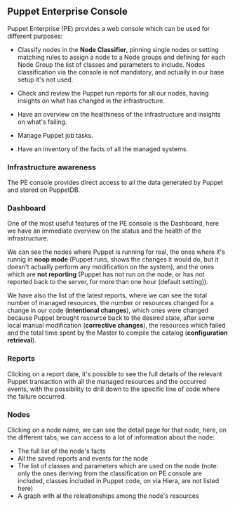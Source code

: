 ## Puppet Enterprise Console

Puppet Enterprise (PE) provides a web console which can be used for different purposes:

  - Classify nodes in the **Node Classifier**, pinning single nodes or setting matching rules to assign a node to a Node groups and defining for each Node Group the list of classes and parameters to include. Nodes classification via the console is not mandatory, and actually in our base setup it's not used.

  - Check and review the Puppet run reports for all our nodes, having insights on what has changed in the infrastructure.

  - Have an overview on the healthiness of the infrastructure and insights on what's failing.

  - Manage Puppet job tasks.

  - Have an inventory of the facts of all the managed systems.

### Infrastructure awareness

The PE console provides direct access to all the data generated by Puppet and stored on PuppetDB.

### Dashboard

One of the most useful features of the PE console is the Dashboard, here we have an immediate overview on the status and the health of the infrastructure.

We can see the nodes where Puppet is running for real, the ones where it's runnig in **noop mode** (Puppet runs, shows the changes it would do, but it doesn't actually perform any modification on the system), and the ones which are **not reporting** (Puppet has not run on the node, or has not reported back to the server, for more than one hour (default setting)).

We have also the list of the latest reports, where we can see the total number of managed resources, the number or resources changed for a change in our code (**intentional changes**), which ones were changed because Puppet brought  resource back to the desired state, after some local manual modification (**corrective changes**), the resources which failed and the total time spent by the Master to compile the catalog (**configuration retrieval**).

### Reports

Clicking on a report date, it's possible to see the full details of the relevant Puppet transaction with all the managed resources and the occurred events, with the possibility to drill down to the specific line of code where the failure occurred.

### Nodes

Clicking on a node name, we can see the detail page for that node, here, on the different tabs, we can access to a lot of information about the node:

  - The full list of the node's facts
  - All the saved reports and events for the node
  - The list of classes and parameters which are used on the node (note: only the ones deriving from the classification on PE console are included, classes included in Puppet code, on via Hiera, are not listed here)
  - A graph with al the releationships among the node's resources

